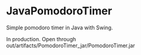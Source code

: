 # JavaPomodoroTimer
Simple pomodoro timer in Java with Swing.

In production. Open through out/artifacts/PomodoroTimer_jar/PomodoroTimer.jar
